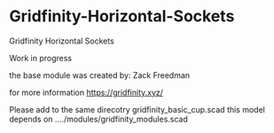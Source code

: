 # Gridfinity-Horizontal-Sockets
Gridfinity Horizontal Sockets

Work in progress 

the base module was created by: Zack Freedman

for more information https://gridfinity.xyz/

Please add to the same direcotry gridfinity_basic_cup.scad
this model depends on ..../modules/gridfinity_modules.scad
